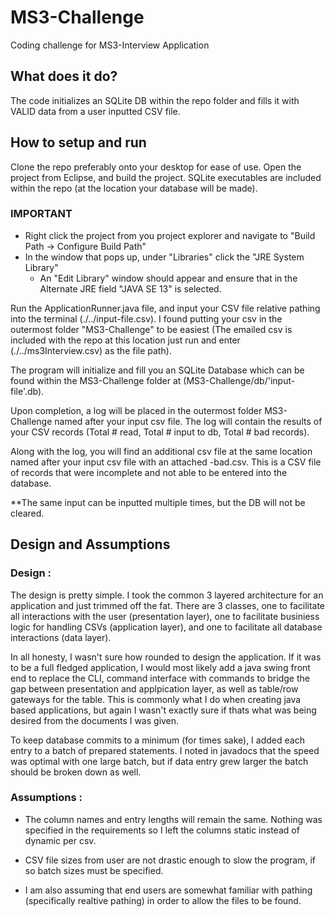 # MS3-Challenge

Coding challenge for MS3-Interview Application

## What does it do?

The code initializes an SQLite DB within the repo folder and fills it with VALID data from a user
inputted CSV file.

## How to setup and run

Clone the repo preferably onto your desktop for ease of use. Open the project from Eclipse, and 
build the project. SQLite executables are included within the repo (at the location your database will be made). 


### **IMPORTANT**
* Right click the project from you project explorer and navigate to "Build Path -> Configure Build Path"
* In the window that pops up, under "Libraries" click the "JRE System Library"
  * An "Edit Library" window should appear and ensure that in the Alternate JRE field "JAVA SE 13" is selected.



Run the ApplicationRunner.java file, and input your CSV file relative pathing into the terminal  (./../input-file.csv).
I found putting your csv in the outermost folder "MS3-Challenge" to be easiest (The emailed csv is included with the repo at this location just run
and enter (./../ms3Interview.csv) as the file path).

The program will initialize and fill you an SQLite Database which can be found within the MS3-Challenge folder at (MS3-Challenge/db/'input-file'.db).
  
Upon completion, a log will be placed in the outermost folder MS3-Challenge named after your input csv file. The log will contain
the results of your CSV records (Total # read, Total # input to db, Total # bad records).

Along with the log, you will find an additional csv file at the same location named after your input csv file with an attached -bad.csv.
This is a CSV file of records that were incomplete and not able to be entered into the database.

**The same input can be inputted multiple times, but the DB will not be cleared.

## Design and Assumptions

### Design : 

The design is pretty simple. I took the common 3 layered architecture for an application and just trimmed off the fat. There are 3 classes, one to facilitate all interactions with the user (presentation layer), one to facilitate businiess logic for handling CSVs (application layer), and one to facilitate all database interactions (data layer).

In all honesty, I wasn't sure how rounded to design the application. If it was to be a full fledged application, I would most likely add a java swing front end to replace the CLI, command interface with commands to bridge the gap between presentation and applpication layer, as well as table/row gateways for the table. This is commonly what I do when creating java based applications, but again I wasn't exactly sure if thats what was being desired from the documents I was given.

To keep database commits to a minimum (for times sake), I added each entry to a batch of prepared statements. I noted in javadocs that the 
speed was optimal with one large batch, but if data entry grew larger the batch should be broken down as well. 

### Assumptions : 

* The column names and entry lengths will remain the same. Nothing was specified in the requirements so I left the columns static instead of dynamic per 
csv.

* CSV file sizes from user are not drastic enough to slow the program, if so batch sizes must be specified. 

* I am also assuming that end users are somewhat familiar with pathing (specifically realtive pathing) in order to allow the files to be found.
